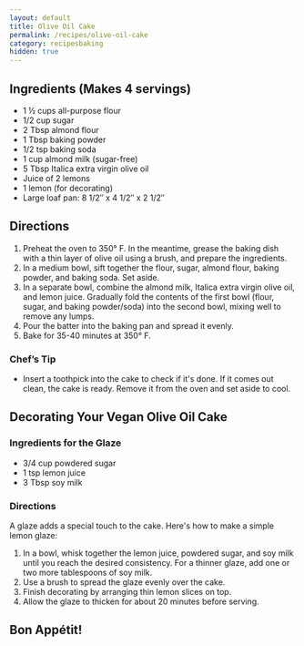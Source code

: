 ```yaml
---
layout: default
title: Olive Oil Cake
permalink: /recipes/olive-oil-cake
category: recipesbaking
hidden: true
---
```

## Ingredients (Makes 4 servings)
- 1 ½ cups all-purpose flour
- 1/2 cup sugar
- 2 Tbsp almond flour
- 1 Tbsp baking powder
- 1/2 tsp baking soda
- 1 cup almond milk (sugar-free)
- 5 Tbsp Italica extra virgin olive oil
- Juice of 2 lemons
- 1 lemon (for decorating)
- Large loaf pan: 8 1/2″ x 4 1/2″ x 2 1/2″

## Directions
1. Preheat the oven to 350° F. In the meantime, grease the baking dish with a thin layer of olive oil using a brush, and prepare the ingredients.
2. In a medium bowl, sift together the flour, sugar, almond flour, baking powder, and baking soda. Set aside.
3. In a separate bowl, combine the almond milk, Italica extra virgin olive oil, and lemon juice. Gradually fold the contents of the first bowl (flour, sugar, and baking powder/soda) into the second bowl, mixing well to remove any lumps.
4. Pour the batter into the baking pan and spread it evenly.
5. Bake for 35-40 minutes at 350° F.

### Chef’s Tip
- Insert a toothpick into the cake to check if it's done. If it comes out clean, the cake is ready. Remove it from the oven and set aside to cool.

## Decorating Your Vegan Olive Oil Cake

### Ingredients for the Glaze
- 3/4 cup powdered sugar
- 1 tsp lemon juice
- 3 Tbsp soy milk

### Directions
A glaze adds a special touch to the cake. Here's how to make a simple lemon glaze:
1. In a bowl, whisk together the lemon juice, powdered sugar, and soy milk until you reach the desired consistency. For a thinner glaze, add one or two more tablespoons of soy milk.
2. Use a brush to spread the glaze evenly over the cake.
3. Finish decorating by arranging thin lemon slices on top.
4. Allow the glaze to thicken for about 20 minutes before serving.

## Bon Appétit!
